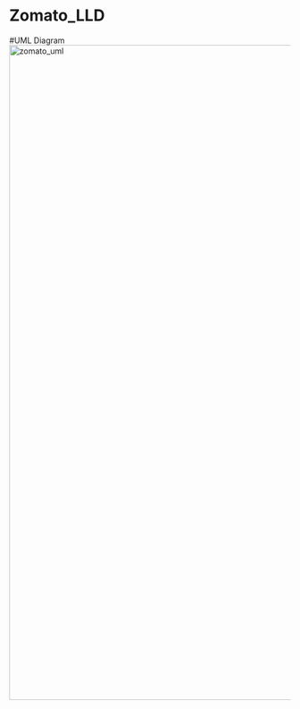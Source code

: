 # Zomato_LLD

#UML Diagram
<img width="1152" height="1172" alt="zomato_uml" src="https://github.com/user-attachments/assets/a63a0f47-77e1-4a38-b138-76b921b93e91" />
